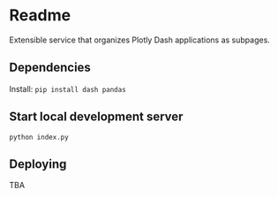 # Readme

Extensible service that organizes Plotly Dash applications as subpages.

## Dependencies
Install: `pip install dash pandas`

## Start local development server

`python index.py`

## Deploying

TBA
